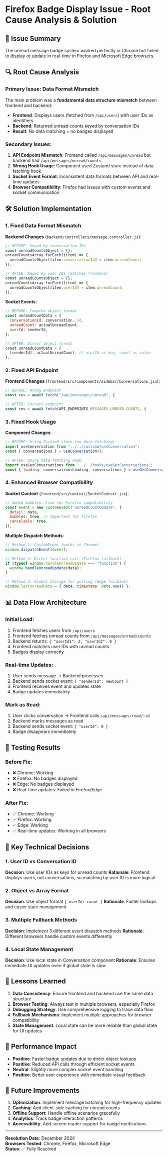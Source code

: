 # Firefox Badge Display Issue - Root Cause Analysis & Solution

## 🐛 **Issue Summary**

The unread message badge system worked perfectly in Chrome but failed to display or update in real-time in Firefox and Microsoft Edge browsers.

## 🔍 **Root Cause Analysis**

### **Primary Issue: Data Format Mismatch**

The main problem was a **fundamental data structure mismatch** between frontend and backend:

- **Frontend**: Displays users (fetched from `/api/users`) with user IDs as identifiers
- **Backend**: Returned unread counts keyed by conversation IDs
- **Result**: No data matching = no badges displayed

### **Secondary Issues:**

1. **API Endpoint Mismatch**: Frontend called `/api/messages/unread` but backend had `/api/messages/unread/counts`
2. **Wrong Hook Usage**: Component used Zustand store instead of data-fetching hook
3. **Socket Event Format**: Inconsistent data formats between API and real-time updates
4. **Browser Compatibility**: Firefox had issues with custom events and socket communication

## 🛠️ **Solution Implementation**

### **1. Fixed Data Format Mismatch**

**Backend Changes** (`backend/controllers/message.controller.js`):

```javascript
// BEFORE: Keyed by conversation IDs
const unreadCountsObject = {};
unreadCountsArray.forEach((item) => {
  unreadCountsObject[item.conversationId] = item.unreadCount;
});

// AFTER: Keyed by user IDs (matches frontend)
const unreadCountsObject = {};
unreadCountsArray.forEach((item) => {
  unreadCountsObject[item.userId] = item.unreadCount;
});
```

**Socket Events**:

```javascript
// BEFORE: Complex object format
const unreadCountData = {
  conversationId: conversation._id,
  unreadCount: actualUnreadCount,
  userId: senderId,
};

// AFTER: Direct object format
const unreadCountData = {
  [senderId]: actualUnreadCount, // userId as key, count as value
};
```

### **2. Fixed API Endpoint**

**Frontend Changes** (`frontend/src/components/sidebar/Conversations.jsx`):

```javascript
// BEFORE: Wrong endpoint
const res = await fetch("/api/messages/unread", {

// AFTER: Correct endpoint
const res = await fetch(API_ENDPOINTS.MESSAGES.UNREAD_COUNTS, {
```

### **3. Fixed Hook Usage**

**Component Changes**:

```javascript
// BEFORE: Using Zustand store (no data fetching)
import useConversation from "../../zustand/useConversation";
const { conversations } = useConversation();

// AFTER: Using data-fetching hook
import useGetConversations from "../../hooks/useGetConversations";
const { loading: conversationsLoading, conversations } = useGetConversations();
```

### **4. Enhanced Browser Compatibility**

**Socket Context** (`frontend/src/context/SocketContext.jsx`):

```javascript
// Added bubbles: true for Firefox compatibility
const event = new CustomEvent("unreadCountUpdate", {
  detail: data,
  bubbles: true, // Important for Firefox
  cancelable: true,
});
```

**Multiple Dispatch Methods**:

```javascript
// Method 1: CustomEvent (works in Chrome)
window.dispatchEvent(event);

// Method 2: Direct function call (Firefox fallback)
if (typeof window.handleUnreadUpdate === "function") {
  window.handleUnreadUpdate(data);
}

// Method 3: Global storage for polling (Edge fallback)
window.lastUnreadData = { data, timestamp: Date.now() };
```

## 📊 **Data Flow Architecture**

### **Initial Load:**

1. Frontend fetches users from `/api/users`
2. Frontend fetches unread counts from `/api/messages/unread/counts`
3. Backend returns: `{ "userId1": 2, "userId2": 0 }`
4. Frontend matches user IDs with unread counts
5. Badges display correctly

### **Real-time Updates:**

1. User sends message → Backend processes
2. Backend sends socket event: `{ "senderId": newCount }`
3. Frontend receives event and updates state
4. Badge updates immediately

### **Mark as Read:**

1. User clicks conversation → Frontend calls `/api/messages/read/:id`
2. Backend marks messages as read
3. Backend sends socket event: `{ "userId": 0 }`
4. Badge disappears immediately

## 🧪 **Testing Results**

### **Before Fix:**

- ❌ Chrome: Working
- ❌ Firefox: No badges displayed
- ❌ Edge: No badges displayed
- ❌ Real-time updates: Failed in Firefox/Edge

### **After Fix:**

- ✅ Chrome: Working
- ✅ Firefox: Working
- ✅ Edge: Working
- ✅ Real-time updates: Working in all browsers

## 🔧 **Key Technical Decisions**

### **1. User ID vs Conversation ID**

**Decision**: Use user IDs as keys for unread counts
**Rationale**: Frontend displays users, not conversations, so matching by user ID is more logical

### **2. Object vs Array Format**

**Decision**: Use object format `{ userId: count }`
**Rationale**: Faster lookups and easier state management

### **3. Multiple Fallback Methods**

**Decision**: Implement 3 different event dispatch methods
**Rationale**: Different browsers handle custom events differently

### **4. Local State Management**

**Decision**: Use local state in Conversation component
**Rationale**: Ensures immediate UI updates even if global state is slow

## 📝 **Lessons Learned**

1. **Data Consistency**: Ensure frontend and backend use the same data structure
2. **Browser Testing**: Always test in multiple browsers, especially Firefox
3. **Debugging Strategy**: Use comprehensive logging to trace data flow
4. **Fallback Mechanisms**: Implement multiple approaches for browser compatibility
5. **State Management**: Local state can be more reliable than global state for UI updates

## 🚀 **Performance Impact**

- **Positive**: Faster badge updates due to direct object lookups
- **Positive**: Reduced API calls through efficient socket events
- **Neutral**: Slightly more complex socket event handling
- **Positive**: Better user experience with immediate visual feedback

## 🔮 **Future Improvements**

1. **Optimization**: Implement message batching for high-frequency updates
2. **Caching**: Add client-side caching for unread counts
3. **Offline Support**: Handle offline scenarios gracefully
4. **Analytics**: Track badge interaction patterns
5. **Accessibility**: Add screen reader support for badge notifications

---

**Resolution Date**: December 2024  
**Browsers Tested**: Chrome, Firefox, Microsoft Edge  
**Status**: ✅ Fully Resolved
